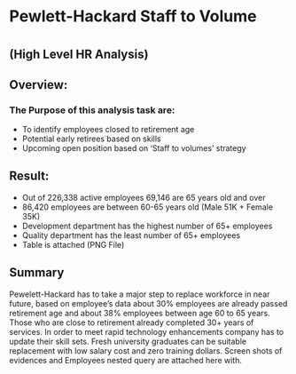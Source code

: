 # Pewlett-Hackard  Staff to Volume 
#
## (High Level HR Analysis)
## Overview: 
### The Purpose of this analysis task are:
*	To identify employees closed to retirement age
*	Potential early retirees based on skills
*	Upcoming open position based on ‘Staff to volumes’ strategy

## Result:
*	Out of 226,338 active employees 69,146 are 65 years old and over
*	86,420 employees are between 60-65 years old (Male 51K + Female 35K)
*	Development department has the highest number of 65+ employees
*	Quality department has the least number of 65+ employees
*	Table is attached (PNG File)

## Summary
Pewelett-Hackard has to take a major step to replace workforce in near future, 
based on employee’s data about 30% employees are already passed retirement age and about 38% employees between age 60 to 65 years. 
Those who are close to retirement already completed 30+ years of services. In order to meet rapid technology enhancements 
company has to update their skill sets. Fresh university graduates can be suitable replacement with low salary cost and zero
training dollars. Screen shots of evidences and Employees nested query are attached here with.  

